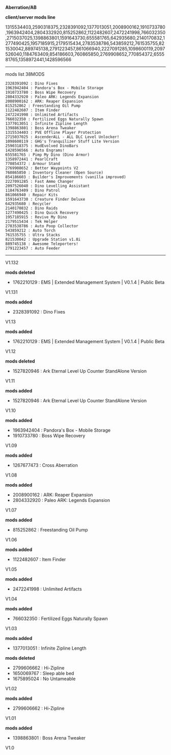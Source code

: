 **Aberration/AB**

**client/server mods line**

1315534403,2590318375,2328391092,1377013051,2008900162,1910733780,1963942404,2804332920,815252862,1122482607,2472241998,766032350,2715037025,1398863801,1591643730,655581765,642935680,2140170832,1277490425,1957185915,2179515434,2783538786,543859212,761535755,821530042,889745138,2791223457,861066940,2227091285,1098600119,2097526040,1184763409,854186603,760865850,2769908652,770854372,655581765,1358972441,1428596566

--------------------------------------------------------------------------------------------------

mods list 38MODS

    2328391092 : Dino Fixes
    1963942404 : Pandora's Box - Mobile Storage
    1910733780 : Boss Wipe Recovery
    2804332920 : Paleo ARK: Legends Expansion
    2008900162 : ARK: Reaper Expansion
    815252862 : Freestanding Oil Pump
    1122482607 : Item Finder
    2472241998 : Unlimited Artifacts
    766032350 : Fertilized Eggs Naturally Spawn
    1377013051 : Infinite Zipline Length
    1398863801 : Boss Arena Tweaker
    1315534403 : PVE Offline Player Protection
    2715037025 : AscenderALL - ALL DLC Level Unlocker!
    1098600119 : GHG's Tranquilizer Stuff Lite Version
    2590318375 : HudEvolved DinoBars
    1428596566 : Auto Engrams!
    655581765 : Pimp My Dino (Dino Armor)
    1358972441 : PearlCraft
    770854372 : Armour Stand
    2769908652 : Better Waypoints V2
    760865850 : Inventory Cleaner (Open Source)
    854186603 : Builder's Improvements (vanilla improved)
    2227091285 : Fast Ammo Changer
    2097526040 : Dino Levelling Assistant
    1184763409 : Dino Patrol
    861066940 : Repair Kits
    1591643730 : Creature Finder Deluxe
    642935680 : Recycler
    2140170832 : Dino Raids
    1277490425 : Dino Quick Recovery
    1957185915 : Revive My Dino
    2179515434 : Tek Helper
    2783538786 : Auto Poop Collector
    543859212 : Auto Torch
    761535755 : Ultra Stacks
    821530042 : Upgrade Station v1.8i
    889745138 : Awesome Teleporters!
    2791223457 : Auto Feeder

--------------------------------------------------------------------------------------------------

V1.132

**mods deleted**

* 1762210129 : EMS | Extended Management System | V0.1.4 | Public Beta

V1.131

**mods added**

* 2328391092 : Dino Fixes

V1.13

**mods added**

* 1762210129 : EMS | Extended Management System | V0.1.4 | Public Beta

V1.12

**mods deleted**

* 1527820946 : Ark Eternal Level Up Counter StandAlone Version

V1.11

**mods added**

* 1527820946 : Ark Eternal Level Up Counter StandAlone Version

V1.10

**mods added**

* 1963942404 : Pandora's Box - Mobile Storage
* 1910733780 : Boss Wipe Recovery

V1.09

**mods added**

* 1267677473 : Cross Aberration

V1.08

**mods added**

* 2008900162 : ARK: Reaper Expansion
* 2804332920 : Paleo ARK: Legends Expansion

V1.07

**mods added**

* 815252862 : Freestanding Oil Pump

V1.06 

**mods added**

* 1122482607 : Item Finder

V1.05

**mods added**

* 2472241998 : Unlimited Artifacts

V1.04

**mods added**

* 766032350 : Fertilized Eggs Naturally Spawn

V1.03

**mods added**

* 1377013051 : Infinite Zipline Length

**mods deleted**

* 2799606662 : Hi-Zipline
* 1650069767 : Sleep able bed
* 1675895024 : No Untameable

V1.02

**mods added**

* 2799606662 : Hi-Zipline

V1.01

**mods added**

 * 1398863801 : Boss Arena Tweaker

V1.0
